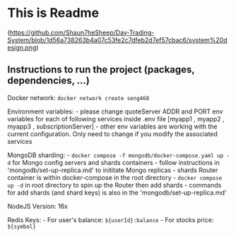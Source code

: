 # This is Readme
(https://github.com/Shaun7heSheep/Day-Trading-System/blob/1d56a738263b4a07c53fe2c7dfeb2d7ef57cbac6/system%20design.png)

## Instructions to run the project (packages, dependencies, ...)

Docker network: `docker network create seng468`

Environment variables:
    - please change quoteServer ADDR and PORT env variables for each of following services inside .env file
        [myapp1 , myapp2 , myapp3 , subscriptionServer]
    - other env variables are working with the current configuration. Only need to change if you modify the associated services

MongoDB sharding:
    - `docker compose -f mongodb/docker-compose.yaml up -d` for Mongo config servers and shards containers
    - follow instructions in 'mongodb/set-up-replica.md' to inititate Mongo replicas
    - shards Router container is within docker-compose in the root directory
    - `docker compose up -d` in root directory to spin up the Router then add shards
    - commands for add shards (and shard keys) is also in the 'mongodb/set-up-replica.md' 

NodeJS Version: 16x

Redis Keys:
    - For user's balance: `${userId}:balance` 
    - For stocks price: `${symbol}`
